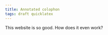 ```yaml
---
title: Annotated colophon
tags: draft quicklatex
---
```



This website is so good.
How does it even work?






